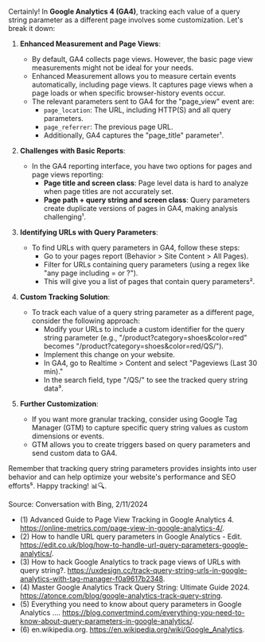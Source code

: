 Certainly! In **Google Analytics 4 (GA4)**, tracking each value of a query string parameter as a different page involves some customization. Let's break it down:

1. **Enhanced Measurement and Page Views**:
   - By default, GA4 collects page views. However, the basic page view measurements might not be ideal for your needs.
   - Enhanced Measurement allows you to measure certain events automatically, including page views. It captures page views when a page loads or when specific browser-history events occur.
   - The relevant parameters sent to GA4 for the "page_view" event are:
     - `page_location`: The URL, including HTTP(S) and all query parameters.
     - `page_referrer`: The previous page URL.
     - Additionally, GA4 captures the "page_title" parameter¹.

2. **Challenges with Basic Reports**:
   - In the GA4 reporting interface, you have two options for pages and page views reporting:
     - **Page title and screen class**: Page level data is hard to analyze when page titles are not accurately set.
     - **Page path + query string and screen class**: Query parameters create duplicate versions of pages in GA4, making analysis challenging¹.

3. **Identifying URLs with Query Parameters**:
   - To find URLs with query parameters in GA4, follow these steps:
     - Go to your pages report (Behavior > Site Content > All Pages).
     - Filter for URLs containing query parameters (using a regex like "any page including = or ?").
     - This will give you a list of pages that contain query parameters².

4. **Custom Tracking Solution**:
   - To track each value of a query string parameter as a different page, consider the following approach:
     - Modify your URLs to include a custom identifier for the query string parameter (e.g., "/product?category=shoes&color=red" becomes "/product?category=shoes&color=red/QS/").
     - Implement this change on your website.
     - In GA4, go to Realtime > Content and select "Pageviews (Last 30 min)."
     - In the search field, type "/QS/" to see the tracked query string data³.

5. **Further Customization**:
   - If you want more granular tracking, consider using Google Tag Manager (GTM) to capture specific query string values as custom dimensions or events.
   - GTM allows you to create triggers based on query parameters and send custom data to GA4.

Remember that tracking query string parameters provides insights into user behavior and can help optimize your website's performance and SEO efforts⁵. Happy tracking! 📊🔍.

Source: Conversation with Bing, 2/11/2024
- (1) Advanced Guide to Page View Tracking in Google Analytics 4. https://online-metrics.com/page-view-in-google-analytics-4/.
- (2) How to handle URL query parameters in Google Analytics - Edit. https://edit.co.uk/blog/how-to-handle-url-query-parameters-google-analytics/.
- (3) How to hack Google Analytics to track page views of URLs with query string?. https://uxdesign.cc/track-query-string-urls-in-google-analytics-with-tag-manager-f0a9617b2348.
- (4) Master Google Analytics Track Query String: Ultimate Guide 2024. https://atonce.com/blog/google-analytics-track-query-string.
- (5) Everything you need to know about query parameters in Google Analytics .... https://blog.convertmind.com/everything-you-need-to-know-about-query-parameters-in-google-analytics/.
- (6) en.wikipedia.org. https://en.wikipedia.org/wiki/Google_Analytics.